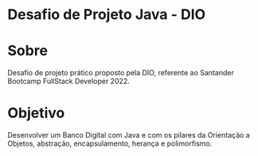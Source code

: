 # Desafio de Projeto Java - DIO

# Sobre

Desafio de projeto prático proposto pela DIO, referente ao Santander Bootcamp FullStack Developer 2022.

# Objetivo

Desenvolver um Banco Digital com Java e com os pilares da Orientação a Objetos, abstração, encapsulamento, herança e polimorfismo.